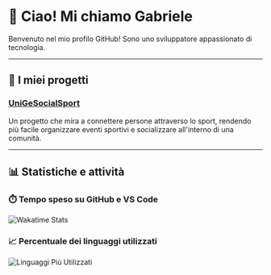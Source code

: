 # 👋 Ciao! Mi chiamo Gabriele

Benvenuto nel mio profilo GitHub! Sono uno sviluppatore appassionato di tecnologia.

---

## 🚀 I miei progetti

### [UniGeSocialSport](https://github.com/KintsuKayaba/UniGeSocialSport)
Un progetto che mira a connettere persone attraverso lo sport, rendendo più facile organizzare eventi sportivi e socializzare all'interno di una comunità.

---

## 📊 Statistiche e attività

### ⏱️ Tempo speso su GitHub e VS Code
![Wakatime Stats](https://github-readme-stats.vercel.app/api/wakatime?username=KintsuKayaba&layout=compact&theme=radical)

### 📈 Percentuale dei linguaggi utilizzati
![Linguaggi Più Utilizzati](github-readme-stats-hvfv2e8ff-kayabas-projects-9eeaa1a4.vercel.app/api/top-langs/?username=KintsuKayaba&layout=compact&theme=radical)
